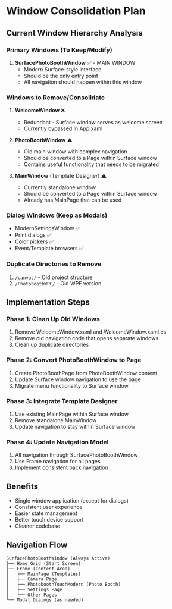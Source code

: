 # Window Consolidation Plan

## Current Window Hierarchy Analysis

### Primary Windows (To Keep/Modify)
1. **SurfacePhotoBoothWindow** ✅ - MAIN WINDOW
   - Modern Surface-style interface
   - Should be the only entry point
   - All navigation should happen within this window

### Windows to Remove/Consolidate
1. **WelcomeWindow** ❌
   - Redundant - Surface window serves as welcome screen
   - Currently bypassed in App.xaml

2. **PhotoBoothWindow** ⚠️
   - Old main window with complex navigation
   - Should be converted to a Page within Surface window
   - Contains useful functionality that needs to be migrated

3. **MainWindow** (Template Designer) ⚠️
   - Currently standalone window
   - Should be converted to a Page within Surface window
   - Already has MainPage that can be used

### Dialog Windows (Keep as Modals)
- ModernSettingsWindow ✅
- Print dialogs ✅
- Color pickers ✅
- Event/Template browsers ✅

### Duplicate Directories to Remove
1. `/canvas/` - Old project structure
2. `/PhotoboothWPF/` - Old WPF version

## Implementation Steps

### Phase 1: Clean Up Old Windows
1. Remove WelcomeWindow.xaml and WelcomeWindow.xaml.cs
2. Remove old navigation code that opens separate windows
3. Clean up duplicate directories

### Phase 2: Convert PhotoBoothWindow to Page
1. Create PhotoBoothPage from PhotoBoothWindow content
2. Update Surface window navigation to use the page
3. Migrate menu functionality to Surface window

### Phase 3: Integrate Template Designer
1. Use existing MainPage within Surface window
2. Remove standalone MainWindow
3. Update navigation to stay within Surface window

### Phase 4: Update Navigation Model
1. All navigation through SurfacePhotoBoothWindow
2. Use Frame navigation for all pages
3. Implement consistent back navigation

## Benefits
- Single window application (except for dialogs)
- Consistent user experience
- Easier state management
- Better touch device support
- Cleaner codebase

## Navigation Flow
```
SurfacePhotoBoothWindow (Always Active)
├── Home Grid (Start Screen)
├── Frame (Content Area)
│   ├── MainPage (Templates)
│   ├── Camera Page
│   ├── PhotoboothTouchModern (Photo Booth)
│   ├── Settings Page
│   └── Other Pages
└── Modal Dialogs (as needed)
```
